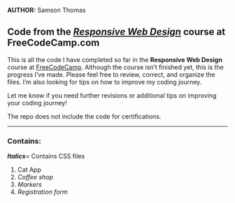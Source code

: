 **AUTHOR:** Samson Thomas

<h2>Code from the <a href="https://www.freecodecamp.org/learn/2022/responsive-web-design/"><em>Responsive Web Design</a></em> course at FreeCodeCamp.com</h2>

This is all the code I have completed so far in the **Responsive Web Design** course at <a href="https://www.freecodecamp.org/"> FreeCodeCamp</a>. Although the course isn’t finished yet, this is the progress I’ve made. 
Please feel free to review, correct, and organize the files. I’m also looking for tips on how to improve my coding journey.

Let me know if you need further revisions or additional tips on improving your coding journey!

The repo does not include the code for certifications.
<hr>

<h3>Contains:</h3>

<em>**Italics**</em>= Contains CSS files

1. Cat App
1. *Coffee shop*
1. *Markers*
1. *Registration form*
